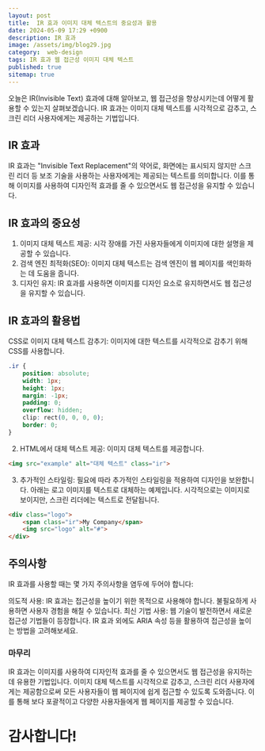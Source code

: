 ```yaml
---
layout: post
title:  IR 효과 이미지 대체 텍스트의 중요성과 활용
date: 2024-05-09 17:29 +0900
description: IR 효과
image: /assets/img/blog29.jpg
category:  web-design
tags: IR 효과 웹 접근성 이미지 대체 텍스트
published: true
sitemap: true
---
```


오늘은 IR(Invisible Text) 효과에 대해 알아보고, 웹 접근성을 향상시키는데 어떻게 활용할 수 있는지 살펴보겠습니다. IR 효과는 이미지 대체 텍스트를 시각적으로 감추고, 스크린 리더 사용자에게는 제공하는 기법입니다.

## IR 효과
IR 효과는 "Invisible Text Replacement"의 약어로, 화면에는 표시되지 않지만 스크린 리더 등 보조 기술을 사용하는 사용자에게는 제공되는 텍스트를 의미합니다. 이를 통해 이미지를 사용하여 디자인적 효과를 줄 수 있으면서도 웹 접근성을 유지할 수 있습니다.

## IR 효과의 중요성
1. 이미지 대체 텍스트 제공: 시각 장애를 가진 사용자들에게 이미지에 대한 설명을 제공할 수 있습니다.
2. 검색 엔진 최적화(SEO): 이미지 대체 텍스트는 검색 엔진이 웹 페이지를 색인화하는 데 도움을 줍니다.
3. 디자인 유지: IR 효과를 사용하면 이미지를 디자인 요소로 유지하면서도 웹 접근성을 유지할 수 있습니다.

## IR 효과의 활용법
CSS로 이미지 대체 텍스트 감추기: 이미지에 대한 텍스트를 시각적으로 감추기 위해 CSS를 사용합니다.
```css
.ir {
    position: absolute;
    width: 1px;
    height: 1px;
    margin: -1px;
    padding: 0;
    overflow: hidden;
    clip: rect(0, 0, 0, 0);
    border: 0;
}
```

2. HTML에서 대체 텍스트 제공: 이미지 대체 텍스트를 제공합니다.
````html
<img src="example" alt="대체 텍스트" class="ir">
````

3. 추가적인 스타일링: 필요에 따라 추가적인 스타일링을 적용하여 디자인을 보완합니다.
아래는 로고 이미지를 텍스트로 대체하는 예제입니다. 시각적으로는 이미지로 보이지만, 스크린 리더에는 텍스트로 전달됩니다.
````html
<div class="logo">
    <span class="ir">My Company</span>
    <img src="logo" alt="#">
</div>
````

## 주의사항
IR 효과를 사용할 때는 몇 가지 주의사항을 염두에 두어야 합니다:

의도적 사용: IR 효과는 접근성을 높이기 위한 목적으로 사용해야 합니다. 불필요하게 사용하면 사용자 경험을 해칠 수 있습니다.
최신 기법 사용: 웹 기술이 발전하면서 새로운 접근성 기법들이 등장합니다. IR 효과 외에도 ARIA 속성 등을 활용하여 접근성을 높이는 방법을 고려해보세요.

### 마무리
IR 효과는 이미지를 사용하여 디자인적 효과를 줄 수 있으면서도 웹 접근성을 유지하는 데 유용한 기법입니다. 이미지 대체 텍스트를 시각적으로 감추고, 스크린 리더 사용자에게는 제공함으로써 모든 사용자들이 웹 페이지에 쉽게 접근할 수 있도록 도와줍니다. 이를 통해 보다 포괄적이고 다양한 사용자들에게 웹 페이지를 제공할 수 있습니다.

# 감사합니다!
